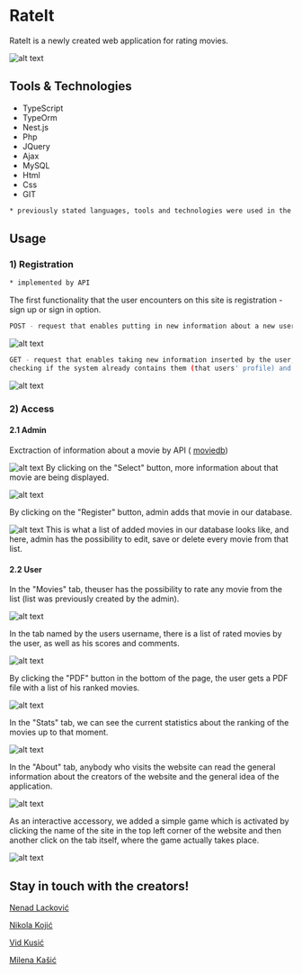 # RateIt

RateIt is a newly created web application for rating movies.

![alt text](https://i.imgur.com/BfuHmrt.png)

## Tools & Technologies
- TypeScript
- TypeOrm
- Nest.js
- Php
- JQuery
- Ajax
- MySQL
- Html
- Css
- GIT

```bash
* previously stated languages, tools and technologies were used in the making of the application 
```

## Usage

### 1) Registration 
```bash
* implemented by API
```
The first functionality that the user encounters on this site is registration - sign up or sign in option.
```bash
POST - request that enables putting in new information about a new user in our system
```
![alt text](https://i.imgur.com/rvpTqkf.png)
```bash
GET - request that enables taking new information inserted by the user, 
checking if the system already contains them (that users' profile) and if it does, i approve his access 
```
![alt text](https://i.imgur.com/TgWDhuL.png)

### 2) Access
#### 2.1 Admin

Exctraction of information about a movie by API ( [moviedb](https://www.themoviedb.org/))

![alt text](https://i.imgur.com/hUJWdUK.png)
By clicking on the "Select" button, more information about that movie are being displayed.

![alt text](https://i.imgur.com/jY4r7xf.png)

By clicking on the "Register" button, admin adds that movie in our database.

![alt text](https://i.imgur.com/oGhs4pQ.png)
This is what a list of added movies in our database looks like, and here, admin has the possibility to edit, save or delete every movie from that list.

#### 2.2 User

In the "Movies" tab, theuser has the possibility to rate any movie from the list (list was previously created by the admin).

![alt text](https://i.imgur.com/wQaFDXl.png)

In the tab named by the users username, there is a list of rated movies by the user, as well as his scores and comments.

![alt text](https://i.imgur.com/rTWL2f1.png)

By clicking the "PDF" button in the bottom of the page, the user gets a PDF file with a list of his ranked movies.

![alt text](https://i.imgur.com/yH7hiS6.png)

In the "Stats" tab, we can see the current statistics about the ranking of the movies up to that moment.

![alt text](https://i.imgur.com/8ZMDYkJ.jpg)

In the "About" tab, anybody who visits the website can read the general information about the creators of the website and the general idea of the application.

![alt text](https://i.imgur.com/JHBcB0X.png)

As an interactive accessory, we added a simple game which is activated by clicking the name of the site in the top left corner of the website and then another click on the tab itself, where the game actually takes place.

![alt text](https://i.imgur.com/5eg0mvE.png)

## Stay in touch with the creators!
[Nenad Lacković](https://github.com/nenadlackovic)

[Nikola Kojić](https://github.com/NikolaKojic997)

[Vid Kusić](https://github.com/vidkusic1)

[Milena Kašić](https://github.com/milenakasic)
